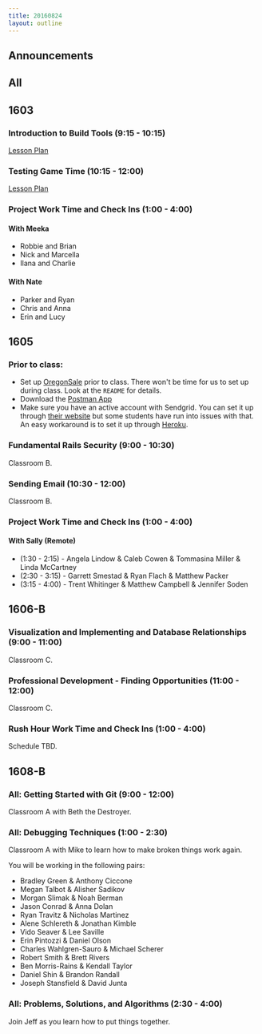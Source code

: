 ```yaml
---
title: 20160824
layout: outline
---
```


## Announcements

## All


## 1603

### Introduction to Build Tools (9:15 - 10:15)

[Lesson Plan](https://github.com/turingschool/lesson_plans/blob/master/ruby_04-apis_and_scalability/javascript-build-tools.markdown)

### Testing Game Time (10:15 - 12:00)

[Lesson Plan](https://github.com/turingschool-examples/gametime-testing-journey)

### Project Work Time and Check Ins (1:00 - 4:00)

#### With Meeka

- Robbie and Brian
- Nick and Marcella
- Ilana and Charlie

#### With Nate

- Parker and Ryan
- Chris and Anna
- Erin and Lucy

## 1605

### Prior to class:

* Set up [OregonSale](https://github.com/turingschool-examples/store_engine) prior to class. There won't be time for us to set up during class. Look at the `README` for details.
* Download the [Postman App](https://www.getpostman.com/)
* Make sure you have an active account with Sendgrid. You can set it up through [their website](https://sendgrid.com/marketing/sendgrid-services) but some students have run into issues with that. An easy workaround is to set it up through [Heroku](https://devcenter.heroku.com/articles/sendgrid).

### Fundamental Rails Security (9:00 - 10:30)

Classroom B.

### Sending Email (10:30 - 12:00)

Classroom B.

### Project Work Time and Check Ins (1:00 - 4:00)

#### With Sally (Remote)

* (1:30 - 2:15)   - Angela Lindow & Caleb Cowen & Tommasina Miller & Linda McCartney
* (2:30 - 3:15)   - Garrett Smestad & Ryan Flach & Matthew Packer
* (3:15 - 4:00)   - Trent Whitinger & Matthew Campbell & Jennifer Soden

## 1606-B

### Visualization and Implementing and Database Relationships (9:00 - 11:00)

Classroom C.

### Professional Development - Finding Opportunities (11:00 - 12:00)

Classroom C.

### Rush Hour Work Time and Check Ins (1:00 - 4:00)

Schedule TBD.


## 1608-B

### All: Getting Started with Git (9:00 - 12:00)

Classroom A with Beth the Destroyer.

### All: Debugging Techniques (1:00 - 2:30)

Classroom A with Mike to learn how to make broken things work again.

You will be working in the following pairs:

* Bradley Green & Anthony Ciccone
* Megan Talbot & Alisher Sadikov
* Morgan Slimak & Noah Berman
* Jason Conrad & Anna Dolan
* Ryan Travitz & Nicholas Martinez
* Alene Schlereth & Jonathan Kimble
* Vido Seaver & Lee Saville
* Erin Pintozzi & Daniel Olson
* Charles Wahlgren-Sauro & Michael Scherer
* Robert Smith & Brett Rivers
* Ben Morris-Rains & Kendall Taylor
* Daniel Shin & Brandon Randall
* Joseph Stansfield & David Junta

### All: Problems, Solutions, and Algorithms (2:30 - 4:00)

Join Jeff as you learn how to put things together.
